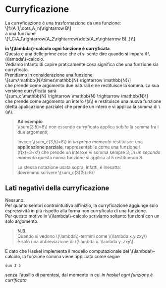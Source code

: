 # Curryficazione
La curryficazione è una trasformazione da una funzione:  
\\[f:(A_1,\dots,A_n)\rightarrow B\\]  
a una funzione  
\\[f_C:A_1\rightarrow(A_2\rightarrow(\dots(A_n\rightarrow B)..))\\]  

**in \\(\lambda\\)-calcolo ogni funzione è curryficata**.  
Questa è una delle prime cose che ci si sente dire quando si impara il \\(\lambda\\)-calcolo.  
Vediamo intanto di capire praticamente cosa significa che una funzione sia curryficata.  
Prendiamo in considerazione una funzione  
\\[sum:\mathbb{N}\times\mathbb{N} \rightarrow \mathbb{N}\\]  
che prende come argomento due naturali e ne restituisce la somma.
La sua versione curryficata sarà  
\\[sum_c:\mathbb{N} \rightarrow \mathbb{N} \rightarrow \mathbb{N}\\]  
che prende come argomento un intero \\(a\\) e restituisce una nuova funzione (detta applicazione parziale) che prende un intero e vi applica la somma di \\(a\\).    

> **Ad esempio**  
> \\(sum(3,5)=8\\) non essendo curryficata applica *subito* la somma fra i due argomenti;  
>   
> Invece \\(sum_c(3,5)=8\\) *in un primo momento* restituisce una **applicazione parziale**, rappresentabile come una
> funzione \\(f(x)=3+x\\) che prende un intero e vi somma sempre 3; *in un secondo momento* questa nuova funzione si applica al 5
> restituendo 8.  
>
> La stessa notazione usata sopra, infatti, è inesatta:  
> dovremmo scrivere \\(sum_c(3)(5)=8\\)

## Lati negativi della curryficazione
Nessuno.  
Per quanto sembri controintuitivo all'inizio, la curryficazione aggiunge solo espressività in più rispetto alla forma non curryficata di una funzione.  
Per questo motivo in \\(\lambda\\)-calcolo scriviamo soltanto funzioni con un solo argomento.
> **N.B.**  
> Quando si vedono \\(\lambda\\)-termini come \\(\lambda x.y.zxy\\)  
> è solo una abbreviazione di \\(\lambda x. \lambda y. zxy\\).  

E dato che Haskel implementa il modello computazionale del \\(\lambda\\)-calcolo, la funzione somma viene applicata come segue  
```
sum 3 5
```
senza l'ausilio di parentesi, dal momento in cui *in haskel ogni funzione è currificata*